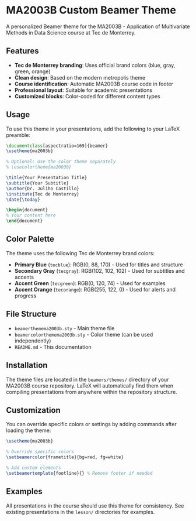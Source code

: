 # MA2003B Custom Beamer Theme

A personalized Beamer theme for the MA2003B - Application of Multivariate Methods in Data Science course at Tec de Monterrey.

## Features

- **Tec de Monterrey branding**: Uses official brand colors (blue, gray, green, orange)
- **Clean design**: Based on the modern metropolis theme
- **Course identification**: Automatic MA2003B course code in footer
- **Professional layout**: Suitable for academic presentations
- **Customized blocks**: Color-coded for different content types

## Usage

To use this theme in your presentations, add the following to your LaTeX preamble:

```latex
\documentclass[aspectratio=169]{beamer}
\usetheme{ma2003b}

% Optional: Use the color theme separately
% \usecolortheme{ma2003b}

\title{Your Presentation Title}
\subtitle{Your Subtitle}
\author{Dr. Juliho Castillo}
\institute{Tec de Monterrey}
\date{\today}

\begin{document}
% Your content here
\end{document}
```

## Color Palette

The theme uses the following Tec de Monterrey brand colors:

- **Primary Blue** (`tecblue`): RGB(0, 88, 170) - Used for titles and structure
- **Secondary Gray** (`tecgray`): RGB(102, 102, 102) - Used for subtitles and accents
- **Accent Green** (`tecgreen`): RGB(0, 120, 74) - Used for examples
- **Accent Orange** (`tecorange`): RGB(255, 122, 0) - Used for alerts and progress

## File Structure

- `beamerthemema2003b.sty` - Main theme file
- `beamercolorthemema2003b.sty` - Color theme (can be used independently)
- `README.md` - This documentation

## Installation

The theme files are located in the `beamers/themes/` directory of your MA2003B course repository. LaTeX will automatically find them when compiling presentations from anywhere within the repository structure.

## Customization

You can override specific colors or settings by adding commands after loading the theme:

```latex
\usetheme{ma2003b}

% Override specific colors
\setbeamercolor{frametitle}{bg=red, fg=white}

% Add custom elements
\setbeamertemplate{footline}{} % Remove footer if needed
```

## Examples

All presentations in the course should use this theme for consistency. See existing presentations in the `lesson/` directories for examples.